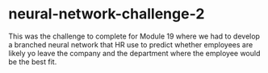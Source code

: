 # neural-network-challenge-2

This was the challenge to complete for Module 19 where we had to develop a branched neural network that HR use to predict whether employees are likely yo leave the company and the department where the employee would be the best fit.


